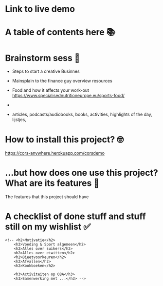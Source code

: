 <!-- Add a link to your live demo in Github Pages 🌐-->
# Link to live demo 
<!-- ☝️ replace the description with a description of your own work -->



<!-- replace the code in the /docs folder with your own, so you can showcase your work with GitHub Pages 🌍 -->

<!-- Add a nice poster image here at the end of the week, showing off your shiny frontend 📸 -->

# A table of contents here 📚


# Brainstorm sess 🤯 
- Steps to start a creative Businnes
- Mainsplain to the finance guy overview resources
- Food and how it affects your work-out 
    https://www.specialisednutritioneurope.eu/sports-food/
- 

- articles, podcasts/audiobooks, books, activities, highlights of the day, lijstjes,

# How to install this project? 🤓

https://cors-anywhere.herokuapp.com/corsdemo

# ...but how does one use this project? What are its features 🤔

The features that this project should have 

# A checklist of done stuff and stuff still on my wishlist ✅

<!-- How about a license here? 📜 (or is it a licence?) 🤷 -->


    <!-- <h2>Motivatie</h2>
        <h2>Voeding & Sport algemeen</h2>
        <h2>Alles over suikers</h2>
        <h2>Alles over eiwitten</h2>
        <h2>Dieetvoorkeuren</h2>
        <h2>Afvallen</h2>
        <h2>Kookboeken</h2>

        <h3>Activiteiten op OBA</h3>
        <h3>Samenwerking met ...</h3> -->